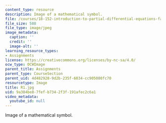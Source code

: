 ```yaml
---
content_type: resource
description: Image of a mathematical symbol.
file: /courses/18-152-introduction-to-partial-differential-equations-fall-2005/9a384be87fefb7342f3f191afec2c6a1_R1.jpg
file_size: 588
file_type: image/jpeg
image_metadata:
  caption: ''
  credit: ''
  image-alt: ''
learning_resource_types:
- Assignments
license: https://creativecommons.org/licenses/by-nc-sa/4.0/
ocw_type: OCWImage
parent_title: Assignments
parent_type: CourseSection
parent_uid: 4d482928-9d2b-235f-6034-cc905080fc70
resourcetype: Image
title: R1.jpg
uid: 9a384be8-7fef-b734-2f3f-191afec2c6a1
video_metadata:
  youtube_id: null
---
```

Image of a mathematical symbol.
